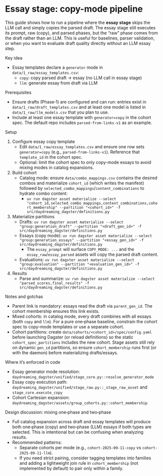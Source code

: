 # Essay stage: copy-mode pipeline

This guide shows how to run a pipeline where the **essay stage** skips the LLM call and simply copies the parsed draft. The essay stage still executes its prompt, raw (copy), and parsed phases, but the “raw” phase comes from the draft rather than an LLM. This is useful for baselines, parser validation, or when you want to evaluate draft quality directly without an LLM essay step.

Key idea
- Essay templates declare a `generator` mode in `data/1_raw/essay_templates.csv`:
  - `copy`: copy parsed draft → essay (no LLM call in essay stage)
  - `llm`: generate essay from draft via LLM

Prerequisites
- Ensure drafts (Phase‑1) are configured and can run: entries exist in `data/1_raw/draft_templates.csv` and at least one model is listed in `data/1_raw/llm_models.csv` that you plan to use.
- Include at least one essay template with `generator=copy` in the cohort spec. The default repo includes `parsed-from-links-v1` as an example.

Setup
1) Configure essay copy template
   - Edit `data/1_raw/essay_templates.csv` and ensure one row sets `generator=copy` (e.g., `parsed-from-links-v1`). Reference that `template_id` in the cohort spec.
   - Optional: limit the cohort spec to only copy-mode essays to avoid mixing modes in catalog expansions.
2) Build cohort
   - Catalog mode: ensure `data/combo_mappings.csv` contains the desired combos and materialize `cohort_id` (which writes the manifest) followed by `selected_combo_mappings`/`content_combinations` to hydrate combo content:
     - `uv run dagster asset materialize --select "cohort_id,selected_combo_mappings,content_combinations,cohort_membership" --partition "<cohort_id>" -f src/daydreaming_dagster/definitions.py`
3) Materialize partitions
   - Drafts: `uv run dagster asset materialize --select "group:generation_draft" --partition "<draft_gen_id>" -f src/daydreaming_dagster/definitions.py`
   - Essays (copy mode): `uv run dagster asset materialize --select "group:generation_essays" --partition "<essay_gen_id>" -f src/daydreaming_dagster/definitions.py`
     - The `essay_prompt` will surface `COPY_MODE: ...` and the `essay_raw`/`essay_parsed` assets will copy the parsed draft content.
   - Evaluations: `uv run dagster asset materialize --select "group:evaluation" --partition "<evaluation_gen_id>" -f src/daydreaming_dagster/definitions.py`
4) Results
   - Parse and summarize: `uv run dagster asset materialize --select "parsed_scores,final_results" -f src/daydreaming_dagster/definitions.py`

Notes and gotchas
- Parent link is mandatory: essays read the draft via `parent_gen_id`. The cohort membership ensures this link exists.
- Mixed cohorts: in catalog mode, every draft combines with all essays (both `copy` and `llm`). For a pure one‑phase baseline, constrain the cohort spec to copy-mode templates or use a separate cohort.
- Cohort partitions: create `data/cohorts/<cohort_id>/spec/config.yaml` before launching Dagster (or reload definitions) so the static `cohort_spec_partitions` includes the new cohort. Stage assets still rely on dynamic `gen_id` partitions, so ensure `cohort_membership` runs first (or with the daemon) before materializing drafts/essays.

Where it’s enforced in code
- Essay generator mode resolution: `daydreaming_dagster/unified/stage_core.py::resolve_generator_mode`
- Essay copy execution path: `daydreaming_dagster/unified/stage_raw.py::_stage_raw_asset` and `stage_core.execute_copy`
- Cohort Cartesian expansion: `daydreaming_dagster/assets/group_cohorts.py::cohort_membership`

Design discussion: mixing one‑phase and two‑phase
- Full catalog expansion across draft and essay templates will produce both one‑phase (copy) and two‑phase (LLM) essays if both types are selected. This is intentional but can be confusing when analyzing results.
- Recommended patterns:
  - Separate cohorts per mode (e.g., `cohort-2025-09-11-copy` vs `cohort-2025-09-11-llm`).
  - If you need strict pairing, consider tagging templates into families and adding a lightweight join rule in `cohort_membership` (not implemented by default) to pair only within a family.
